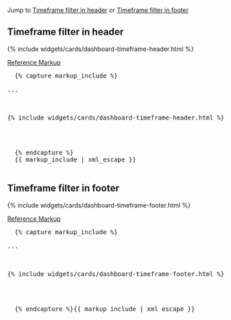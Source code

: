 <p>Jump to <a href="#example-code-1">Timeframe filter in header</a> or <a href="#example-code-2">Timeframe filter in footer</a></p>
<h2 id="example-code-1">Timeframe filter in header</h2>
<div class="example-bg">
  <div class="row">
    <div class="example-pf col-md-6">
      <div class="cards-pf">
        <div class="container-fluid container-cards-pf">
          <div class="row-cards-pf">
            <div>
              {% include widgets/cards/dashboard-timeframe-header.html %}
            </div>
          </div>
        </div>
      </div>
    </div>
  </div>
</div>
<p class="reference-markup"><a class="collapse-toggle" data-toggle="collapse" aria-expanded="true" aria-controls="markup-1" href="#markup-1">Reference Markup</a></p>
<div class="collapse in" id="markup-1">
  <pre class="prettyprint">
  {% capture markup_include %}
<body class="cards-pf">
...
<div class="container-fluid container-cards-pf">
<div class="row row-cards-pf">
<div class="col-xs-6 col-sm-4 col-md-4">
{% include widgets/cards/dashboard-timeframe-header.html %}
</div>
</div><!-- /row -->
</div><!-- /container -->
</body>
  {% endcapture %}
  {{ markup_include | xml_escape }}
  </pre>
</div>
<h2 id="example-code-2">Timeframe filter in footer</h2>
<div class="example-bg">
  <div class="row">
    <div class="example-pf col-md-6">
      <div class="cards-pf">
        <div class="container-fluid container-cards-pf">
          <div class="row-cards-pf">
            <div>
              {% include widgets/cards/dashboard-timeframe-footer.html %}
            </div>
          </div>
        </div>
      </div>
    </div>
  </div>
</div>
<p class="reference-markup"><a class="collapse-toggle" data-toggle="collapse" aria-expanded="true" aria-controls="markup-2" href="#markup-2">Reference Markup</a></p>
<div class="collapse in" id="markup-2">
  <pre class="prettyprint">
  {% capture markup_include %}
<body class="cards-pf">
...
<div class="container-fluid container-cards-pf">
<div class="row row-cards-pf">
<div class="col-xs-6 col-sm-4 col-md-4">
{% include widgets/cards/dashboard-timeframe-footer.html %}
</div>
</div><!-- /row -->
</div><!-- /container -->
</body>
  {% endcapture %}{{ markup_include | xml_escape }}</pre>
</div>
